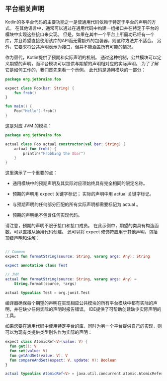 ## 平台相关声明

Kotlin的多平台代码的主要功能之一是使通用代码依赖于特定于平台的声明的方式。 在其他语言中，通常可以通过在通用代码中构建一组接口并在特定于平台的模块中实现这些接口来实现。 但是，如果在其中一个平台上所需功已经有一个库，并且希望直接使用该库的API而无需额外的包装器，则这种方法并不适合。 另外，它要求将公共声明表示为接口，但并不能涵盖所有可能的情况。

作为替代，Kotlin提供了预期和实际声明的机制。 通过这种机制，公共模块可以定义期望的声明，而平台模块可以提供与期望的声明相对应的实际声明。 为了了解它是如何工作的，我们首先来看一个示例。 此代码是通用模块的一部分：


```Kotlin
package org.jetbrains.foo

expect class Foo(bar: String) {
    fun frob()
}

fun main() {
    Foo("Hello").frob()
}
```

这是对应 JVM 的模块：

```kotlin
package org.jetbrains.foo

actual class Foo actual constructor(val bar: String) {
    actual fun frob() {
        println("Frobbing the $bar")
    }
}
```

这里演示了一个重要的点：

- 通用模块中的预期声明及其实际对应项始终具有完全相同的限定名称。

- 预期的声明用 expect 关键字标记； 实际的声明中用 actual 关键字标记。

- 与预期声明的任何部分匹配的所有实际声明都需要标记为 actual 。

- 预期的声明绝不包含任何实现代码。

请注意，预期的声明不限于接口和接口成员。 在此示例中，期望的类具有构造函数，可以直接从通用代码创建。 还可以将 expect 修饰符应用于其他声明，包括顶级声明和注解：

```Kotlin

// Common
expect fun formatString(source: String, vararg args: Any): String

expect annotation class Test

// JVM
actual fun formatString(source: String, vararg args: Any) =
    String.format(source, *args)
    
actual typealias Test = org.junit.Test

```

编译器确保每个期望的声明在实现相应公共模块的所有平台模块中都有实际的声明，并在缺少任何实际的声明时报告错误。 IDE提供了可帮助创建缺少实际声明的工具。

如果您要在通用代码中使用特定平台的库，同时为另一个平台提供自己的实现，则可以为现有类提供类型别名作为实际的声明：

```Kotlin
expect class AtomicRef<V>(value: V) {
  fun get(): V
  fun set(value: V)
  fun getAndSet(value: V): V
  fun compareAndSet(expect: V, update: V): Boolean
}

actual typealias AtomicRef<V> = java.util.concurrent.atomic.AtomicReference<V>
```